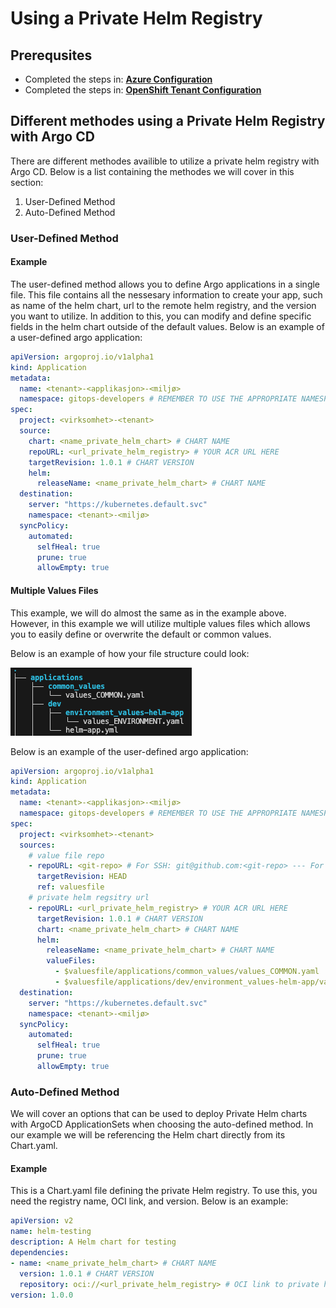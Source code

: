 # Using a Private Helm Registry

## Prerequsites

- Completed the steps in: [**Azure Configuration**](./private-helm-registry-azure.md)
- Completed the steps in: [**OpenShift Tenant Configuration**](../../../../OpenShift%20Tenants/Tenant%20features/GitOps/private-helm-registry-openshift-tenant.md)

## Different methodes using a Private Helm Registry with Argo CD

There are different methodes availible to utilize a private helm registry with Argo CD. Below is a list containing the methodes we will cover in this section:

1. User-Defined Method
2. Auto-Defined Method

### User-Defined Method

#### Example

The user-defined method allows you to define Argo applications in a single file. This file contains all the nessesary information to create your app, such as name of the helm chart, url to the remote helm registry, and the version you want to utilize. In addition to this, you can modify and define specific fields in the helm chart outside of the default values. Below is an example of a user-defined argo application:

```yaml
apiVersion: argoproj.io/v1alpha1
kind: Application
metadata:
  name: <tenant>-<applikasjon>-<miljø>
  namespace: gitops-developers # REMEMBER TO USE THE APPROPRIATE NAMESPACE HERE
spec:
  project: <virksomhet>-<tenant>
  source:
    chart: <name_private_helm_chart> # CHART NAME
    repoURL: <url_private_helm_registry> # YOUR ACR URL HERE
    targetRevision: 1.0.1 # CHART VERSION
    helm:
      releaseName: <name_private_helm_chart> # CHART NAME
  destination:
    server: "https://kubernetes.default.svc"
    namespace: <tenant>-<miljø>
  syncPolicy:
    automated:
      selfHeal: true
      prune: true
      allowEmpty: true
```

#### Multiple Values Files

This example, we will do almost the same as in the example above. However, in this example we will utilize multiple values files which allows you to easily define or overwrite the default or common values. 

Below is an example of how your file structure could look:

![Basics Tab Configuration](../../../../img/Private%20Helm%20Registry/multiple-values-helm-app.png)

Below is an example of the user-defined argo application:

```yaml title="helm-app.yml"
apiVersion: argoproj.io/v1alpha1
kind: Application
metadata:
  name: <tenant>-<applikasjon>-<miljø>
  namespace: gitops-developers # REMEMBER TO USE THE APPROPRIATE NAMESPACE HERE
spec:
  project: <virksomhet>-<tenant> 
  sources:
    # value file repo
    - repoURL: <git-repo> # For SSH: git@github.com:<git-repo> --- For GitHub token: https://github.com/<git-repo>
      targetRevision: HEAD
      ref: valuesfile
    # private helm regsitry url
    - repoURL: <url_private_helm_registry> # YOUR ACR URL HERE
      targetRevision: 1.0.1 # CHART VERSION
      chart: <name_private_helm_chart> # CHART NAME
      helm:
        releaseName: <name_private_helm_chart> # CHART NAME
        valueFiles:
          - $valuesfile/applications/common_values/values_COMMON.yaml       # Default values for your environments
          - $valuesfile/applications/dev/environment_values-helm-app/values_ENVIRONMENT.yaml  # Values you want to overwrite
  destination:
    server: "https://kubernetes.default.svc"
    namespace: <tenant>-<miljø>
  syncPolicy:
    automated:
      selfHeal: true
      prune: true
      allowEmpty: true
```

### Auto-Defined Method

We will cover an options that can be used to deploy Private Helm charts with ArgoCD ApplicationSets when choosing the auto-defined method. In our example we will be referencing the Helm chart directly from its Chart.yaml.

#### Example

This is a Chart.yaml file defining the private Helm registry. To use this, you need the registry name, OCI link, and version. Below is an example:

```yaml title="Chart.yaml"
apiVersion: v2
name: helm-testing
description: A Helm chart for testing
dependencies:
- name: <name_private_helm_chart> # CHART NAME
  version: 1.0.1 # CHART VERSION
  repository: oci://<url_private_helm_registry> # OCI link to private helm registry
version: 1.0.0
```

<!-- In addition to Chart.yaml, a values.yaml file needs to be defined to specify configurations and set the values in the Helm chart. We are in fact building the Helm chart in this repository and referencing its Chart and values file. See the examples in the [code examples](https://github.com/Sopra-Steria-Norge-Kubernetes/OpenShift/tree/main/code-examples/ArgoCD-Tenant-setup/poseidon1_main_repo/applicationsets/dev/ex3-helm-1) for more information. 

#### Example-2

This example, we will do almost the same as in example 1. However, in this example we will utilize multiple values files. Below is an example:

```yaml title="Chart.yaml"
apiVersion: v2
name: helm-testing
description: A Helm chart for testing
dependencies:
- name: nginx-helm-chart
  version: 1.0.1
  repository: oci://poseidon1.azurecr.io
version: 1.0.0
``` -->

<!-- This example uses a kustomization.yml file to define the Helm registry. You’ll need the registry name, OCI link, version, and values file. Below is an example:

```yaml title="kustomization.yml"
apiVersion: kustomize.config.k8s.io/v1beta1
kind: Kustomization
# Referencing a public repo outside the main repository

helmCharts:
  - name: helm-testing
    repo: oci://poseidon1.azurecr.io
    version: 1.0.1
    releaseName: nginx-helm-test
    namespace: poseidon1-dev
    valuesFile: values.yaml
```

In addition to Chart.yaml, a values.yaml file needs to be defined to specify configurations and change the helm charts default values to fit your environment and needs. See the examples in the [code examples](https://github.com/Sopra-Steria-Norge-Kubernetes/OpenShift/tree/main/code-examples/ArgoCD-Tenant-setup/poseidon1_main_repo/applicationsets/dev/ex3-helm-1) for more information.  -->

